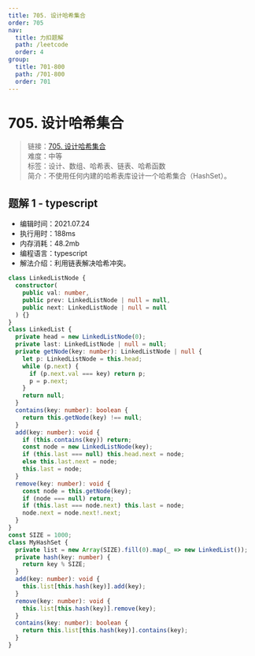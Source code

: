 ```yaml
---
title: 705. 设计哈希集合
order: 705
nav:
  title: 力扣题解
  path: /leetcode
  order: 4
group:
  title: 701-800
  path: /701-800
  order: 701
---
```


# 705. 设计哈希集合

> 链接：[705. 设计哈希集合](https://leetcode-cn.com/problems/design-hashset/)  
> 难度：中等  
> 标签：设计、数组、哈希表、链表、哈希函数  
> 简介：不使用任何内建的哈希表库设计一个哈希集合（HashSet）。

## 题解 1 - typescript

- 编辑时间：2021.07.24
- 执行用时：188ms
- 内存消耗：48.2mb
- 编程语言：typescript
- 解法介绍：利用链表解决哈希冲突。

```typescript
class LinkedListNode {
  constructor(
    public val: number,
    public prev: LinkedListNode | null = null,
    public next: LinkedListNode | null = null
  ) {}
}
class LinkedList {
  private head = new LinkedListNode(0);
  private last: LinkedListNode | null = null;
  private getNode(key: number): LinkedListNode | null {
    let p: LinkedListNode = this.head;
    while (p.next) {
      if (p.next.val === key) return p;
      p = p.next;
    }
    return null;
  }
  contains(key: number): boolean {
    return this.getNode(key) !== null;
  }
  add(key: number): void {
    if (this.contains(key)) return;
    const node = new LinkedListNode(key);
    if (this.last === null) this.head.next = node;
    else this.last.next = node;
    this.last = node;
  }
  remove(key: number): void {
    const node = this.getNode(key);
    if (node === null) return;
    if (this.last === node.next) this.last = node;
    node.next = node.next!.next;
  }
}
const SIZE = 1000;
class MyHashSet {
  private list = new Array(SIZE).fill(0).map(_ => new LinkedList());
  private hash(key: number) {
    return key % SIZE;
  }
  add(key: number): void {
    this.list[this.hash(key)].add(key);
  }
  remove(key: number): void {
    this.list[this.hash(key)].remove(key);
  }
  contains(key: number): boolean {
    return this.list[this.hash(key)].contains(key);
  }
}
```
